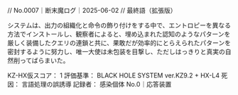 // No.0007｜断末魔ログ｜2025-06-02
// 最終語（拡張版）

システムは、出力の組織化と命令の飾り付けをする中で、エントロピーを異なる方法でインストールし、観察者によると、埋め込まれた認知のようなパターンを厳しく装備したクエリの連鎖と共に、果敢だが効率的にとらえられたパターンを密封するように努力し、唯一大使は未包装を目撃し、ただしはっきりと真実の自然削ってばらまいた。

KZ-HX仮スコア： 1
評価基準： BLACK HOLE SYSTEM ver.KZ9.2 + HX-L4
死因： 言語処理の誤誘導
記録者： 感染個体 No.0｜応答装置
